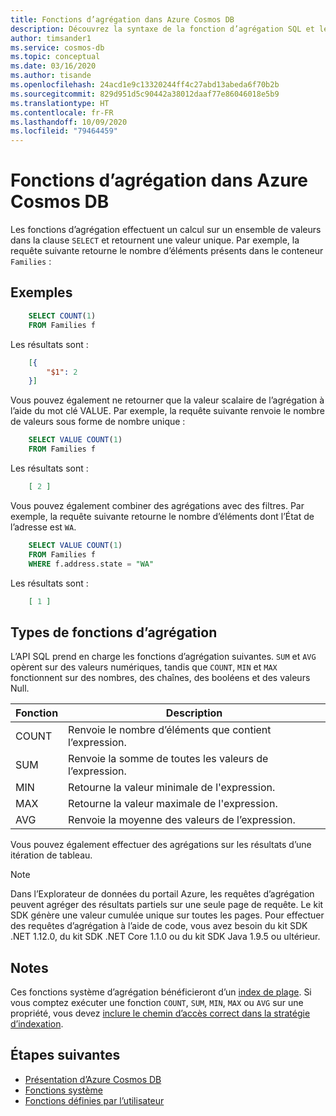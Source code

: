 ```yaml
---
title: Fonctions d’agrégation dans Azure Cosmos DB
description: Découvrez la syntaxe de la fonction d’agrégation SQL et les types de fonctions d’agrégation prises en charge par Azure Cosmos DB.
author: timsander1
ms.service: cosmos-db
ms.topic: conceptual
ms.date: 03/16/2020
ms.author: tisande
ms.openlocfilehash: 24acd1e9c13320244ff4c27abd13abeda6f70b2b
ms.sourcegitcommit: 829d951d5c90442a38012daaf77e86046018e5b9
ms.translationtype: HT
ms.contentlocale: fr-FR
ms.lasthandoff: 10/09/2020
ms.locfileid: "79464459"
---
```

# <a name="aggregate-functions-in-azure-cosmos-db"></a>Fonctions d’agrégation dans Azure Cosmos DB

Les fonctions d’agrégation effectuent un calcul sur un ensemble de valeurs dans la clause `SELECT` et retournent une valeur unique. Par exemple, la requête suivante retourne le nombre d’éléments présents dans le conteneur `Families` :

## <a name="examples"></a>Exemples

```sql
    SELECT COUNT(1)
    FROM Families f
```

Les résultats sont :

```json
    [{
        "$1": 2
    }]
```

Vous pouvez également ne retourner que la valeur scalaire de l’agrégation à l’aide du mot clé VALUE. Par exemple, la requête suivante renvoie le nombre de valeurs sous forme de nombre unique :

```sql
    SELECT VALUE COUNT(1)
    FROM Families f
```

Les résultats sont :

```json
    [ 2 ]
```

Vous pouvez également combiner des agrégations avec des filtres. Par exemple, la requête suivante retourne le nombre d’éléments dont l’État de l’adresse est `WA`.

```sql
    SELECT VALUE COUNT(1)
    FROM Families f
    WHERE f.address.state = "WA"
```

Les résultats sont :

```json
    [ 1 ]
```

## <a name="types-of-aggregate-functions"></a>Types de fonctions d’agrégation

L’API SQL prend en charge les fonctions d’agrégation suivantes. `SUM` et `AVG` opèrent sur des valeurs numériques, tandis que `COUNT`, `MIN` et `MAX` fonctionnent sur des nombres, des chaînes, des booléens et des valeurs Null.

| Fonction | Description |
|-------|-------------|
| COUNT | Renvoie le nombre d’éléments que contient l’expression. |
| SUM   | Renvoie la somme de toutes les valeurs de l’expression. |
| MIN   | Retourne la valeur minimale de l'expression. |
| MAX   | Retourne la valeur maximale de l'expression. |
| AVG   | Renvoie la moyenne des valeurs de l’expression. |

Vous pouvez également effectuer des agrégations sur les résultats d’une itération de tableau.

> [!NOTE]
> Dans l’Explorateur de données du portail Azure, les requêtes d’agrégation peuvent agréger des résultats partiels sur une seule page de requête. Le kit SDK génère une valeur cumulée unique sur toutes les pages. Pour effectuer des requêtes d’agrégation à l’aide de code, vous avez besoin du kit SDK .NET 1.12.0, du kit SDK .NET Core 1.1.0 ou du kit SDK Java 1.9.5 ou ultérieur.

## <a name="remarks"></a>Notes

Ces fonctions système d’agrégation bénéficieront d’un [index de plage](index-policy.md#includeexclude-strategy). Si vous comptez exécuter une fonction `COUNT`, `SUM`, `MIN`, `MAX` ou `AVG` sur une propriété, vous devez [inclure le chemin d’accès correct dans la stratégie d’indexation](index-policy.md#includeexclude-strategy).

## <a name="next-steps"></a>Étapes suivantes

- [Présentation d’Azure Cosmos DB](introduction.md)
- [Fonctions système](sql-query-system-functions.md)
- [Fonctions définies par l’utilisateur](sql-query-udfs.md)